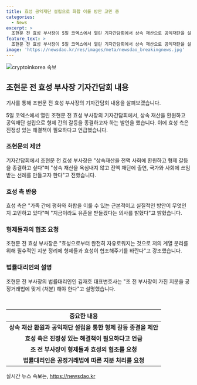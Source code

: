 ```yaml
---
title: 효성 공익재단 설립으로 화합 이룰 방안 고민 중
categories:
  - News
excerpt: >
  조현문 전 효성 부사장이 5일 코엑스에서 열린 기자간담회에서 상속 재산으로 공익재단을 설립하고 형제 간 갈등을 종결하고자 한다고 발표했다. 효성 측은 말로만이 아닌 진정성을 가져야며 가족 간 평화와 화합을 이룰 수 있는 방안을 고민 중이라고 전했다. 조 전 부사장은 상속재산을 전액 사회에 환원하고 형제 갈등을 종결하고자 한다고 밝히며, 공익재단 이름은 단빛재단으로 선정했다. 또한 효성으로부터 100% 독립을 요구하며, 이와 관련하여 법률 대리인도 설명했다.
feature_text: >
  조현문 전 효성 부사장이 5일 코엑스에서 열린 기자간담회에서 상속 재산으로 공익재단을 설립하고 형제 간 갈등을 종결하고자 한다고 발표했다. 효성 측은 말로만이 아닌 진정성을 가져야며 가족 간 평화와 화합을 이룰 수 있는 방안을 고민 중이라고 전했다. 조 전 부사장은 상속재산을 전액 사회에 환원하고 형제 갈등을 종결하고자 한다고 밝히며, 공익재단 이름은 단빛재단으로 선정했다. 또한 효성으로부터 100% 독립을 요구하며, 이와 관련하여 법률 대리인도 설명했다.
image: 'https://newsdao.kr/res/images/meta/newsdao_breakingnews.jpg'
---
```


<p><img src="https://newsdao.kr/res/images/meta/newsdao_breakingnews.jpg" alt="cryptoinkorea 속보" /></p>

<h2 data-ke-size="size26">조현문 전 효성 부사장 기자간담회 내용</h2>

<p>기사를 통해 조현문 전 효성 부사장의 기자간담회 내용을 살펴보겠습니다.</p>

<p data-ke-size="size16">5일 코엑스에서 열린 조현문 전 효성 부사장의 기자간담회에서, 상속 재산을 환원하고 공익재단 설립으로 형제 간의 갈등을 종결하고자 하는 발언을 했습니다. 이에 효성 측은 진정성 있는 해결책이 필요하다고 언급했습니다.</p>

<h3>조현문의 제안</h3>

<p>기자간담회에서 조현문 전 효성 부사장은 "상속재산을 전액 사회에 환원하고 형제 갈등을 종결하고 싶다"며 "상속 재산을 욕심내지 않고 전액 재단에 출연, 국가와 사회에 쓰임 받는 선례를 만들고자 한다"고 전했습니다.</p>

<h3>효성 측 반응</h3>

<p>효성 측은 "가족 간에 평화와 화합을 이룰 수 있는 근본적이고 실질적인 방안이 무엇인지 고민하고 있다"며 "지금이라도 유훈을 받들겠다는 의사를 밝혔다"고 밝혔습니다.</p>

<h3>형제들과의 협조 요청</h3>

<p>조현문 전 효성 부사장은 "효성으로부터 완전히 자유로워지는 것으로 저의 계열 분리를 위해 필수적인 지분 정리에 형제들과 효성이 협조해주기를 바란다"고 강조했습니다.</p>

<h3>법률대리인의 설명</h3>

<p>조현문 전 부사장의 법률대리인인 김재호 대표변호사는 "조 전 부사장이 가진 지분을 공정거래법에 맞게 (처분) 해야 한다"고 설명했습니다.</p>

<p data-ke-size="size16">&nbsp;</p>

<table>
<thead>
    <tr>
        <th style="text-align: center;">중요한 내용</th>
    </tr>
</thead>
<tbody>
    <tr>
        <td style="text-align: center; height: 17px;"><b>상속 재산 환원과 공익재단 설립을 통한 형제 갈등 종결을 제안</b></td>
    </tr>
    <tr>
        <td style="text-align: center; height: 17px;"><b>효성 측은 진정성 있는 해결책이 필요하다고 언급</b></td>
    </tr>
    <tr>
        <td style="text-align: center; height: 17px;"><b>조 전 부사장이 형제들과 효성의 협조를 요청</b></td>
    </tr>
    <tr>
        <td style="text-align: center; height: 17px;"><b>법률대리인은 공정거래법에 따른 지분 처리를 요청</b></td>
    </tr>
</tbody>
</table>
실시간 뉴스 속보는, <a href="https://newsdao.kr" rel="dofollow">https://newsdao.kr</a>


